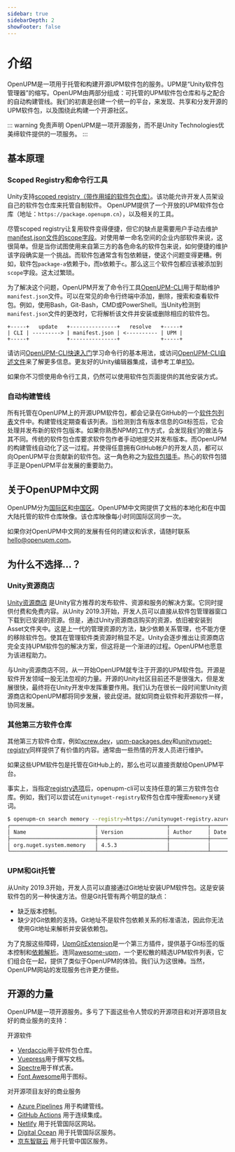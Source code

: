 ```yaml
---
sidebar: true
sidebarDepth: 2
showFooter: false
---
```

# 介绍

OpenUPM是一项用于托管和构建开源UPM软件包的服务。UPM是“Unity软件包管理器”的缩写。OpenUPM由两部分组成：可托管的UPM软件包仓库和与之配合的自动构建管线。我们的初衷是创建一个统一的平台，来发现、共享和分发开源的UPM软件包，以及围绕此构建一个开源社区。

::: warning 免责声明
OpenUPM是一项开源服务，而不是Unity Technologies优美缔软件提供的一项服务。
:::

## 基本原理

### Scoped Registry和命令行工具

Unity支持[scoped registry（带作用域的软件包仓库）](https://docs.unity3d.com/Manual/upm-scoped.html)。该功能允许开发人员架设自己的软件包仓库来托管自制软件。 OpenUPM提供了一个开放的UPM软件包仓库（地址：`https://package.openupm.cn`），以及相关的工具。

尽管scoped registry让复用软件变得便捷，但它的缺点是需要用户手动去维护[manifest.json文件的scope字段](https://docs.unity3d.com/Manual/upm-manifestPrj.html)。对使用单一命名空间的企业内部软件来说，这很简单。但是当你试图使用来自第三方的各色命名的软件包来说，如何便捷的维护该字段确实是一个挑战。而软件包通常含有包依赖链，使这个问题变得更糟。例如，软件包`package-a`依赖于`b`，而`b`依赖于`c`。那么这三个软件包都应该被添加到`scope`字段。这太过繁琐。

为了解决这个问题，OpenUPM开发了命令行工具[OpenUPM-CLI](https://github.com/openupm/openupm-cli)用于帮助维护`manifest.json`文件。可以在常见的命令行终端中添加，删除，搜索和查看软件包。例如，使用Bash，Git-Bash，CMD或PowerShell。当Unity检测到`manifest.json`文件的更改时，它将解析该文件并安装或删除相应的软件包。

```
+-----+   update   +---------------+   resolve   +-----+
| CLI | ---------> | manifest.json | <---------- | UPM |
+-----+            +---------------+             +-----+
```

请访问[OpenUPM-CLI快速入门](./getting-started.md)学习命令行的基本用法，或访问[OpenUPM-CLI自述文件](https://github.com/openupm/openupm-cli#openupm-cli)来了解更多信息。更友好的Unity编辑器集成，请参考工单[#10](https://github.com/openupm/openupm/issues/10)。

如果你不习惯使用命令行工具，仍然可以使用软件包页面提供的其他安装方式。

### 自动构建管线

所有托管在OpenUPM上的开源UPM软件包，都会记录在GitHub的一个[软件包列表](https://github.com/openupm/openupm/tree/master/data/packages)文件中。构建管线定期查看该列表。当检测到含有版本信息的Git标签后，它会处理并发布新的软件包版本。如果你熟悉NPM的工作方式，会发现我们的做法与其不同。传统的软件包仓库要求软件包作者手动地提交并发布版本。而OpenUPM的构建管线自动化了这一过程。并使得任意拥有GitHub帐户的开发人员，都可以向OpenUPM平台贡献新的软件包。这一角色称之为[软件包猎手](/contributors/)。热心的软件包猎手正是OpenUPM平台发展的重要助力。

## 关于OpenUPM中文网

OpenUPM分为[国际区](https://openupm.com)和[中国区](https://openupm.cn)。OpenUPM中文网提供了文档的本地化和在中国大陆托管的软件仓库映像。该仓库映像每小时同国际区同步一次。

如果你对OpenUPM中文网的发展有任何的建议和诉求，请随时联系[hello@openupm.com](mailto:hello@openupm.com)。

## 为什么不选择...？

### Unity资源商店

[Unity资源商店](https://assetstore.unity.com/) 是Unity官方推荐的发布软件、资源和服务的解决方案。它同时提供付费和免费内容。从Unity 2019.3开始，开发人员可以直接从软件包管理器窗口下载到已安装的资源。但是，通过Unity资源商店购买的资源，依旧被安装到Asset文件夹中。这是上一代的管理资源的方法，缺少依赖关系管理，也不能方便的移除软件包。使其在管理软件类资源时稍显不足。Unity会逐步推出让资源商店完全支持UPM软件包的解决方案，但这将是一个渐进的过程。OpenUPM也愿意为该进程助力。

与Unity资源商店不同，从一开始OpenUPM就专注于开源的UPM软件包。开源是软件开发领域一股无法忽视的力量。开源的Unity社区目前还不是很强大，但是发展很快，最终将在Unity开发中发挥重要作用。我们认为在很长一段时间里Unity资源商店和OpenUPM都将同步发展，彼此促进。就如同商业软件和开源软件一样，协同发展。

### 其他第三方软件仓库

其他第三方软件仓库，例如[xcrew.dev](https://xcrew.dev/)，[upm-packages.dev](https://upm-packages.dev/)和[unitynuget-registry](https://unitynuget-registry.azurewebsites.net)同样提供了有价值的内容。通常由一些热情的开发人员进行维护。

如果这些UPM软件包是托管在GitHub上的，那么也可以直接贡献给OpenUPM平台。

事实上，当指定[registry选项](https://github.com/openupm/openupm/openupm-cli#command-options)后，openupm-cli可以支持任意的第三方软件包仓库。例如，我们可以尝试在`unitynuget-registry`软件包仓库中搜索`memory`关键词。

```sh
$ openupm-cn search memory --registry=https://unitynuget-registry.azurewebsites.net
┌───────────────────────────┬──────────────────────┬────────────┬──────────┐
│ Name                      │ Version              │ Author     │ Date     │
├───────────────────────────┼──────────────────────┼────────────┼──────────┤
│ org.nuget.system.memory   │ 4.5.3                │            │          │
└───────────────────────────┴──────────────────────┴────────────┴──────────┘
```

### UPM和Git托管

从Unity 2019.3开始，开发人员可以直接通过Git地址安装UPM软件包。这是安装软件包的另一种快速方法。但是Git托管有两个明显的缺点：
- 缺乏版本控制。
- 缺少对Git依赖的支持。Git地址不是软件包依赖关系的标准语法，因此你无法使用Git地址来解析并安装依赖包。

为了克服这些障碍，[UpmGitExtension](https://github.com/mob-sakai/UpmGitExtension)是一个第三方插件，提供基于Git标签的版本控制和[依赖解析](https://github.com/mob-sakai/GitDependencyResolverForUnity)。连同[awesome-upm](https://github.com/starikcetin/awesome-upm)，一个更松散的精选UPM软件列表，它们组合在一起，提供了类似于OpenUPM的体验。我们认为这很棒。当然，OpenUPM网站的发现服务也许更方便些。

## 开源的力量

OpenUPM是一项开源服务。多亏了下面这些令人赞叹的开源项目和对开源项目友好的商业服务的支持：

开源软件

- [Verdaccio](https://verdaccio.org/)用于软件包仓库。
- [Vuepress](https://vuepress.vuejs.org/)用于撰写文档。
- [Spectre](https://github.com/picturepan2/spectre)用于样式表。
- [Font Awesome](https://fontawesome.com/license/free)用于图标。

对开源项目友好的商业服务

- [Azure Pipelines](https://azure.microsoft.com/en-us/services/devops/pipelines/) 用于构建管线。
- [GitHub Actions](https://github.com/features/actions) 用于连续集成。
- [Netlify](https://github.com/netlify) 用于托管国际区网站。
- [Digital Ocean](https://m.do.co/c/50e7f9860fa9) 用于托管国际区服务。
- [京东智联云](https://www.jdcloud.com/) 用于托管中国区服务。
